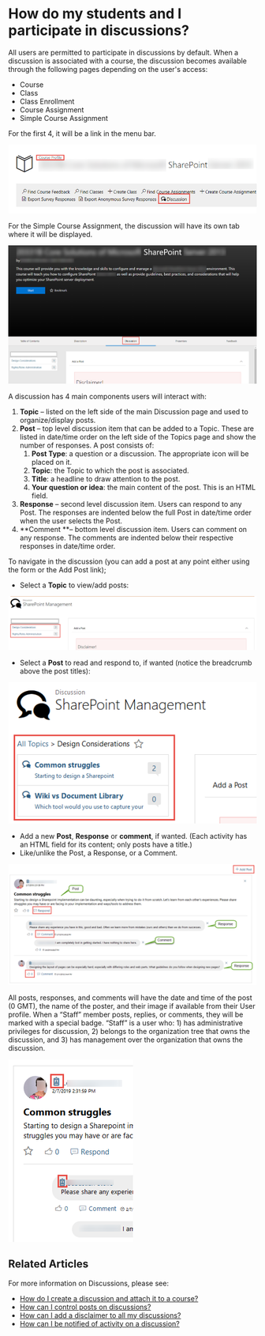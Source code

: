 # How do my students and I participate in discussions?

All users are permitted to participate in discussions by default. When a discussion is associated with a course, the discussion becomes available through the following pages depending on the user's access:
- Course 
- Class 
- Class Enrollment
- Course Assignment
- Simple Course Assignment

For the first 4, it will be a link in the menu bar. 

![](/tms/images/disc-course-access.png)

For the Simple Course Assignment, the discussion will have its own tab where it will be displayed.

![](/tms/images/disc-simple-ca.png)

A discussion has 4 main components users will interact with:

1. **Topic** – listed on the left side of the main Discussion page and used to organize/display posts.
1. **Post** – top level discussion item that can be added to a Topic. These are listed in date/time order on the left side of the Topics page and show the number of responses. A post consists of:
    1. **Post Type**: a question or a discussion. The appropriate icon will be placed on it.
    1. **Topic**: the Topic to which the post is associated.
    1. **Title**: a headline to draw attention to the post.
    1. **Your question or idea**: the main content of the post. This is an HTML field.
1. **Response** – second level discussion item. Users can respond to any Post. The responses are indented below the full Post in date/time order when the user selects the Post.
1. **Comment **– bottom level discussion item. Users can comment on any response. The comments are indented below their respective responses in date/time order.

To navigate in the discussion (you can add a post at any point either using the form or the Add Post link);

- Select a **Topic** to view/add posts:

![](/tms/images/disc-main-page.png)

- Select a **Post** to read and respond to, if wanted (notice the breadcrumb above the post titles):

![](/tms/images/disc-topic-page.png)

- Add a new **Post**, **Response** or **comment**, if wanted. (Each activity has an HTML field for its content; only posts have a title.)
- Like/unlike the Post, a Response, or a Comment.

![](/tms/images/disc-conversation.png)

All posts, responses, and comments will have the date and time of the post (0 GMT), the name of the poster, and their image if available from their User profile. When a “Staff” member posts, replies, or comments, they will be marked with a special badge. “Staff” is a user who: 1) has administrative privileges for discussion, 2) belongs to the organization tree that owns the discussion, and 3) has management over the organization that owns the discussion.

![](/tms/images/disc-staff-emblem.png)

## Related Articles

For more information on Discussions, please see:

- [How do I create a discussion and attach it to a course?](create-discussion.md)
- [How can I control posts on discussions?](add-moderators.md)
- [How can I add a disclaimer to all my discussions?](add-disclaimer.md)
- [How can I be notified of activity on a discussion?](admin-follow.md)
